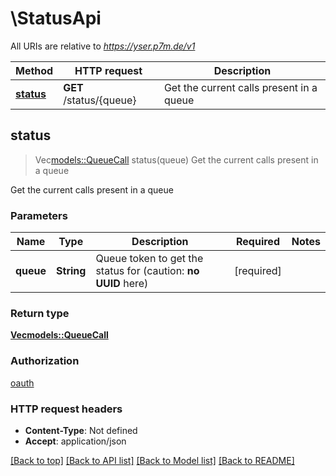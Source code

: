 # \StatusApi

All URIs are relative to *https://yser.p7m.de/v1*

Method | HTTP request | Description
------------- | ------------- | -------------
[**status**](StatusApi.md#status) | **GET** /status/{queue} | Get the current calls present in a queue



## status

> Vec<models::QueueCall> status(queue)
Get the current calls present in a queue

Get the current calls present in a queue

### Parameters


Name | Type | Description  | Required | Notes
------------- | ------------- | ------------- | ------------- | -------------
**queue** | **String** | Queue token to get the status for (caution: **no UUID** here) | [required] |

### Return type

[**Vec<models::QueueCall>**](QueueCall.md)

### Authorization

[oauth](../README.md#oauth)

### HTTP request headers

- **Content-Type**: Not defined
- **Accept**: application/json

[[Back to top]](#) [[Back to API list]](../README.md#documentation-for-api-endpoints) [[Back to Model list]](../README.md#documentation-for-models) [[Back to README]](../README.md)

